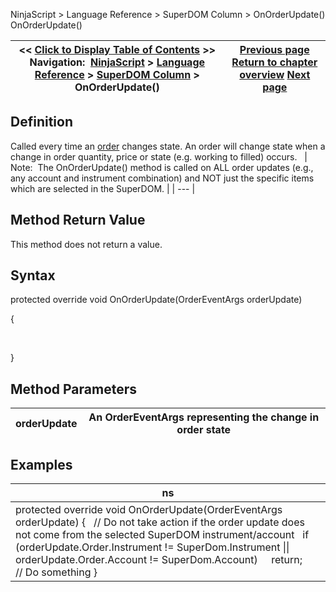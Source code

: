 ﻿
NinjaScript \> Language Reference \> SuperDOM Column \> OnOrderUpdate()
OnOrderUpdate()

| \<\< [Click to Display Table of Contents](superdomcolumn_onorderupdate.md) \>\> **Navigation:**     [NinjaScript](ninjascript-1.md) \> [Language Reference](language_reference_wip-1.md) \> [SuperDOM Column](superdom_column-1.md) \> OnOrderUpdate() | [Previous page](superdomcolumn_onmarketdata-1.md) [Return to chapter overview](superdom_column-1.md) [Next page](superdomcolumn_onpositionupdate-1.md) |
| --- | --- |

## Definition
Called every time an [order](order-1.md) changes state. An order will change state when a change in order quantity, price or state (e.g. working to filled) occurs.
 
| Note:  The OnOrderUpdate() method is called on ALL order updates (e.g., any account and instrument combination) and NOT just the specific items which are selected in the SuperDOM. |
| --- |

## Method Return Value
This method does not return a value.
 
## Syntax
protected override void OnOrderUpdate(OrderEventArgs orderUpdate)  

{  

   

}
 
## Method Parameters
| orderUpdate | An OrderEventArgs representing the change in order state |
| --- | --- |

## 
## 
## Examples
| ns |
| --- |
| protected override void OnOrderUpdate(OrderEventArgs orderUpdate) {    // Do not take action if the order update does not come from the selected SuperDOM instrument/account    if (orderUpdate.Order.Instrument !\= SuperDom.Instrument \|\| orderUpdate.Order.Account !\= SuperDom.Account)      return;      // Do something } |

